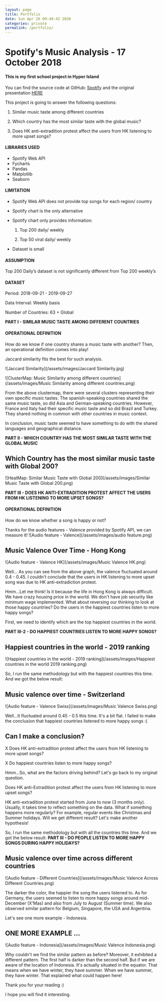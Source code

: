 ```yaml
---
layout: page
title: Portfolio
date: Sun Apr 26 09:49:43 2020
categories: private
permalink: /portfolio/
---
```

# Spotify's Music Analysis - 17 October 2018
#### This is my first school project in Hyper Island

You can find the source code at GitHub:
[Spotify](https://github.com/miki-lwy/spotify)
and the original presentation [HERE](https://drive.google.com/file/d/1cgluz0P8YpWzI08buF6mijGV1Jqswv95/view?usp=sharing)


This project is going to answer the following questions:

1. Similar music taste among different countries

2. Which country has the most similar taste with the global music?

3. Does HK anti-extradition protest affect the users from HK listening to more upset songs?

#### **LIBRARIES USED**
- Spotify Web API
- Fycharts
- Pandas
- Matplotlib
- Seaborn

#### **LIMITATION**

- Spotify Web API does not provide top songs for each region/ country

- Spotify chart is the only alternative

- Spotify chart only provides information:

    1. Top 200 daily/ weekly

    2. Top 50 viral daily/ weekly

- Dataset is small

#### **ASSUMPTION**

Top 200 Daily’s dataset is not significantly different from Top 200 weekly’s

#### **DATASET**
Period: 2018-09-21 - 2019-09-27

Data Interval: Weekly basis

Number of Countries: 63 + Global

**PART I - SIMILAR MUSIC TASTE AMONG DIFFERENT COUNTRIES**

#### **OPERATIONAL DEFINITION**

How do we know if one country shares a music taste with another?
Then, an operational definition comes into play!

Jaccard similarity fits the best for such analysis.

![Jaccard Similarity](/assets/images/Jaccard Similarity.jpg)

![ClusterMap: Music Similarity among different countries](/assets/images/Music Similarity among different countries.png)

From the above clustermap, there were several clusters representing their own specific music tastes.
The spanish-speaking countries shared the same music taste, so did Asia and German-speaking countries. However, France and Italy had their specific music taste and so did Brazil and Turkey. They shared nothing in common with other countries in music context. 

In conclusion, music taste seemed to have something to do with the shared languages and geographical distance.

**PART II - WHICH COUNTRY HAS THE MOST SIMILAR TASTE WITH THE GLOBAL MUSIC**

## Which Country has the most similar music taste with Global 200?
![HeatMap: Similar Music Taste with Global 200](/assets/images/Similar Music Taste with Global 200.png)

**PART III - DOES HK ANTI-EXTRADITION PROTEST AFFECT THE USERS FROM HK LISTENING TO MORE UPSET SONGS?**

#### **OPERATIONAL DEFINITION**
How do we know whether a song is happy or not?

Thanks for the audio features - Valence provided by Spotify API, we can measure it!
![Audio feature - Valence](/assets/images/audio feature.png)

## Music Valence Over Time - Hong Kong
![Audio feature - Valence HK](/assets/images/Music Valence HK.png)

Well... As you can see from the above graph, the valence fluctuated around 0.4 - 0.45. I couldn't conclude that the users in HK listening to more upset song was due to HK anti-extradiction protest. 

Hmm...Let me think! Is it because the life in Hong Kong is always difficult. We have crazy housing price in the world. We don't have job security like minimum wage implemented. What about reversing our thinking to look at those happy countries? Do the users in the happiest countries listen to more happy songs?

First, we need to identify which are the top happiest countries in the world. 


**PART III-2 - DO HAPPIEST COUNTRIES LISTEN TO MORE HAPPY SONGS?**

## Happiest countries in the world - 2019 ranking
![Happiest countries in the world - 2019 ranking](/assets/images/Happiest countries in the world 2019 ranking.png)

So, I run the same methodology but with the happiest countries this time.
And we got the below result:
## Music valence over time - Switzerland
![Audio feature - Valence Swiss](/assets/images/Music Valence Swiss.png)

Well...It fluctuated around 0.45 - 0.5 this time. It's a bit flat. I failed to make the conclusion that happiest countries listened to more happy songs :(


## Can I make a conclusion?
X Does HK anti-extradition protest affect the users from HK listening to more upset songs?

X Do happiest countries listen to more happy songs?



Hmm...So, what are the factors driving behind?
Let's go back to my original question.

Does HK anti-Extradition protest affect the users from HK listening to more upset songs?

HK anti-extradition protest started from June to now (3 months only). Usually, it takes time to reflect something on the data. What if something happens more regularly? For example, regular events like Christmas and Summer holidays. Will we get different result?
Let's make another hypothesis!

So, I run the same methodology but with all the countries this time.
And we got the below result:
**PART III - DO PEOPLE LISTEN TO MORE HAPPY SONGS DURING HAPPY HOLIDAYS?**

## Music valence over time across different countries
![Audio feature - Different Countries](/assets/images/Music Valence Across Different Countries.png)

The darker the color, the happier the song the users listened to.
As for Germany, the users seemed to listen to more happy songs around mid-December (X'Mas) and also from July to August (Summer time). We also observed similar pattern for Belgium, Singapore, the USA and Argentina.

Let's see one more example - Indonesia.

## ONE MORE EXAMPLE ...
![Audio feature - Indonesia](/assets/images/Music Valence Indonesia.png)

Why couldn't we find the similar pattern as before? Moreover, it exhibited a different pattern. The first half is darker than the second half. But if we are aware of the location of Indonesia. It's actually situated in the equator. That means when we have winter, they have summer. When we have summer, they have winter. That explained what could happen here!


Thank you for your reading :)

I hope you will find it interesting.

